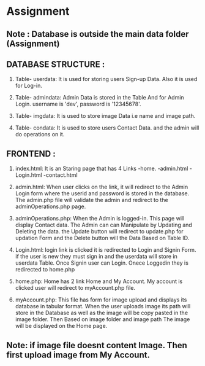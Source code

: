 # Assignment

Note : Database is outside the main data folder (Assignment)
-
DATABASE STRUCTURE : 
-
1. Table- userdata:
   It is used for storing users Sign-up Data.
   Also it is used for Log-in.

2. Table- admindata:
   Admin Data is stored in the Table And for Admin Login.
   username is 'dev', password is '12345678'.

3. Table- imgdata:
   It is used to store image Data i.e name and image path.

4. Table- condata:
   It is used to store users Contact Data.
   and the admin will do operations on it.

FRONTEND :
-
1. index.html:
   It is an Staring page that has 4 Links
   -home.
   -admin.html
   -Login.html
   -contact.html

2. admin.html:
   When user clicks on the link, it will redirect to the Admin Login form
   where the userid and password is stored in the database.
   The admin.php file will validate the admin and redirect to the adminOperations.php page.

3. adminOperations.php:
   When the Admin is logged-in. This page will display Contact data.
   The Admin can can Manipulate by Updating and Deleting the data.
   the Update button will redirect to update.php for updation Form and the Delete button will the Data Based on Table ID.

4. Login.html:
   login link is clicked it is redirected to Login and Signin Form.
   if the user is new they must sign in and the userdata will store in userdata Table.
   Once Signin user can Login. Onece Loggedin they is redirected to home.php

5. home.php:
   Home has 2 link Home and My Account.
   My account is clicked user will redirect to myAccount.php file.

6. myAccount.php:
   This file has form for image upload and displays its database in tabular format.
   When the user uploads image its path will store in the Database as well as the image will be copy pasted
   in the image folder. Then Based on image folder and image path The image will be displayed on the Home page.

Note: if image file doesnt content Image. Then first upload image from My Account.
 -
